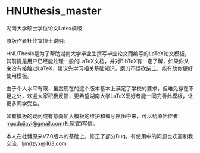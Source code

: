 # HNUthesis_master

湖南大学硕士学位论文Latex模版

原版作者杜佳宜博士说明:

HNUThesis是为了帮助湖南大学毕业生撰写毕业论文而编写的LaTeX论文模板，其前提是用户已经能处理一般的LaTeX文档，并对BibTeX有一定了解，如果你从来没有接触过LaTeX，建议先学习相关基础知识，磨刀不误砍柴工，能有助你更好使用模板。

由于个人水平有限，虽然现在的这个版本基本上满足了学校的要求，但难免存在不足之处，欢迎大家积极反馈，更希望湖南大学LaTeX爱好者能一同完善此模板，让更多同学受益。

如有模板的疑问或有意向加入模板的维护和编写队伍中来，可以给原始作者: maxdujiayi@gmail.com(杜家宜)写信。

本人在杜博原来V7.0版本的基础上，修正了部分Bug。有使用中的问题也欢迎和我交流，ljmdzyx@163.com
